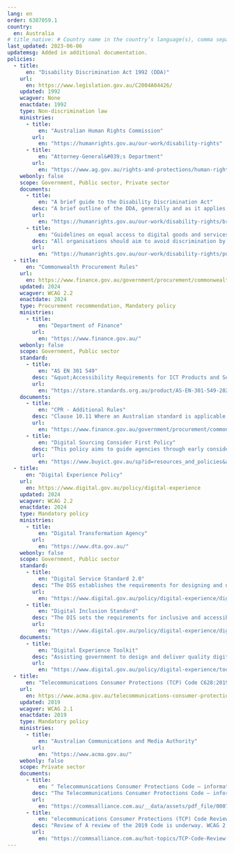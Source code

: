 ```yaml
---
lang: en
order: 6387059.1
country:
  en: Australia
# title_native: # Country name in the country’s language(s), comma separated. For Switzerland: Schweiz, Suisse, Svizzera, Svizra
last_updated: 2023-06-06
updatemsg: Added in additional documentation.
policies:
  - title:
      en: "Disability Discrimination Act 1992 (DDA)"
    url:
      en: https://www.legislation.gov.au/C2004A04426/
    updated: 1992
    wcagver: None
    enactdate: 1992
    type: Non-discrimination law
    ministries:
      - title:
          en: "Australian Human Rights Commission"
        url:
          en: "https://humanrights.gov.au/our-work/disability-rights"
      - title:
          en: "Attorney-General&#039;s Department"
        url:
          en: "https://www.ag.gov.au/rights-and-protections/human-rights-and-anti-discrimination/australias-anti-discrimination-law"
    webonly: false
    scope: Government, Public sector, Private sector
    documents:
      - title:
          en: "A brief guide to the Disability Discrimination Act"
        desc: "A brief outline of the DDA, generally and as it applies to a number of areas of life with links."
        url:
          en: "https://humanrights.gov.au/our-work/disability-rights/brief-guide-disability-discrimination-act"
      - title:
          en: "Guidelines on equal access to digital goods and services"
        desc: "All organisations should aim to avoid discrimination by providing equal access to digital goods and services to everyone.  These Guidelines are an update of the Australian Human Rights Commission’s World Wide Web Access: Disability Discrimination Act Advisory Note ver 4.1 (2014)."
        url:
          en: "https://humanrights.gov.au/our-work/disability-rights/publications/guidelines-equal-access-digital-goods-and-services"
  - title:
      en: "Commonwealth Procurement Rules"
    url:
      en: https://www.finance.gov.au/government/procurement/commonwealth-procurement-rules
    updated: 2024
    wcagver: WCAG 2.2
    enactdate: 2024
    type: Procurement recommendation, Mandatory policy
    ministries:
      - title:
          en: "Department of Finance"
        url:
          en: "https://www.finance.gov.au/"
    webonly: false
    scope: Government, Public sector
    standard:
      - title:
          en: "AS EN 301 549"
        desc: "&quot;Accessibility Requirements for ICT Products and Services&quot; was originally adopted to support the CPRs"
        url:
          en: "https://store.standards.org.au/product/AS-EN-301-549-2024"
    documents:
      - title:
          en: "CPR - Additional Rules"
        desc: "Clause 10.11 Where an Australian standard is applicable for goods or services being procured, tender responses must demonstrate the capability to meet the Australian standard, and contracts must contain evidence of the applicable standards (e.g. AS EN 301 549)"
        url:
          en: "https://www.finance.gov.au/government/procurement/commonwealth-procurement-rules/additional-rules"
      - title:
          en: "Digital Sourcing Consider First Policy"
        desc: "This policy aims to guide agencies through early consideration of important factors that help investments meet their intended outcomes, including a consideration of accessibility."
        url:
          en: "https://www.buyict.gov.au/sp?id=resources_and_policies&amp;kb=KB0010637"
  - title:
      en: "Digital Experience Policy"
    url:
      en: https://www.digital.gov.au/policy/digital-experience
    updated: 2024
    wcagver: WCAG 2.2
    enactdate: 2024
    type: Mandatory policy
    ministries:
      - title:
          en: "Digital Transformation Agency"
        url:
          en: "https://www.dta.gov.au/"
    webonly: false
    scope: Government, Public sector
    standard:
      - title:
          en: "Digital Service Standard 2.0"
        desc: "The DSS establishes the requirements for designing and delivering digital government services. It guides government digital teams to create and maintain digital services that are: user-friendly,  inclusive, adaptable &amp; measurable."
        url:
          en: "https://www.digital.gov.au/policy/digital-experience/digital-service-standard"
      - title:
          en: "Digital Inclusion Standard"
        desc: "The DIS sets the requirements for inclusive and accessible digital government experiences. "
        url:
          en: "https://www.digital.gov.au/policy/digital-experience/digital-inclusion-standard"
    documents:
      - title:
          en: "Digital Experience Toolkit"
        desc: "Assisting government to design and deliver quality digital services using the Digital Experience Toolkit."
        url:
          en: "https://www.digital.gov.au/policy/digital-experience/toolkit"
  - title:
      en: "Telecommunications Consumer Protections (TCP) Code C628:2019"
    url:
      en: https://www.acma.gov.au/telecommunications-consumer-protections-code
    updated: 2019
    wcagver: WCAG 2.1
    enactdate: 2019
    type: Mandatory policy
    ministries:
      - title:
          en: "Australian Communications and Media Authority"
        url:
          en: "https://www.acma.gov.au/"
    webonly: false
    scope: Private sector
    documents:
      - title:
          en: " Telecommunications Consumer Protections Code – information for consumers (PDF)"
        desc: "The Telecommunications Consumer Protections Code – information for consumers brochure provides an overview of the TCP Code and the protections it provides."
        url:
          en: "https://commsalliance.com.au/__data/assets/pdf_file/0007/84382/TCP-Code-information-for-consumers.pdf"
      - title:
          en: "elecommunications Consumer Protections (TCP) Code Review 2024-2025"
        desc: "Review of A review of the 2019 Code is underway. WCAG 2.2 AA conformance requirement is a likely outcome."
        url:
          en: "https://commsalliance.com.au/hot-topics/TCP-Code-Review-2024"
---
```

